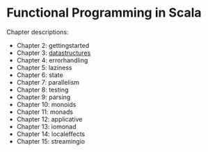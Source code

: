 # Functional Programming in Scala

Chapter descriptions:
* Chapter 2: gettingstarted
* Chapter 3: [datastructures](src/main/scala/fpinscala/datastructures)
* Chapter 4: errorhandling
* Chapter 5: laziness
* Chapter 6: state
* Chapter 7: parallelism
* Chapter 8: testing
* Chapter 9: parsing
* Chapter 10: monoids
* Chapter 11: monads
* Chapter 12: applicative
* Chapter 13: iomonad
* Chapter 14: localeffects
* Chapter 15: streamingio
